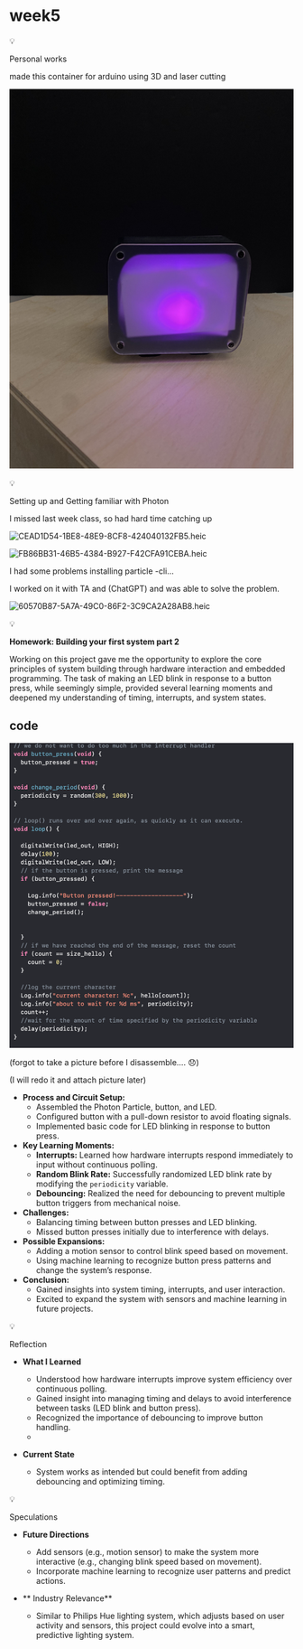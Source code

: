 # week5

<aside>
💡

Personal works

</aside>

made this container for arduino using 3D and laser cutting

![A7757580-CBB9-429C-AC0B-3D8303C78976_1_102_o.jpeg](week5%2011249e84537580e2817be4ab35955a29/A7757580-CBB9-429C-AC0B-3D8303C78976_1_102_o.jpeg)

<aside>
💡

Setting up and Getting familiar with Photon

</aside>

I missed last week class, so had hard time catching up

![CEAD1D54-1BE8-48E9-8CF8-424040132FB5.heic](week5%2011249e84537580e2817be4ab35955a29/CEAD1D54-1BE8-48E9-8CF8-424040132FB5.heic)

![FB86BB31-46B5-4384-B927-F42CFA91CEBA.heic](week5%2011249e84537580e2817be4ab35955a29/FB86BB31-46B5-4384-B927-F42CFA91CEBA.heic)

I had some problems installing particle -cli… 

I worked on it with TA and (ChatGPT) and was able to solve the problem. 

![60570B87-5A7A-49C0-86F2-3C9CA2A28AB8.heic](week5%2011249e84537580e2817be4ab35955a29/60570B87-5A7A-49C0-86F2-3C9CA2A28AB8.heic)

<aside>
💡

**Homework: Building your first system part 2**

</aside>

Working on this project gave me the opportunity to explore the core principles of system building through hardware interaction and embedded programming. The task of making an LED blink in response to a button press, while seemingly simple, provided several learning moments and deepened my understanding of timing, interrupts, and system states.

## code

![image.png](week5%2011249e84537580e2817be4ab35955a29/image.png)

(forgot to take a picture before I disassemble…. 😞)

(I will redo it and attach picture later)

- **Process and Circuit Setup:**
    - Assembled the Photon Particle, button, and LED.
    - Configured button with a pull-down resistor to avoid floating signals.
    - Implemented basic code for LED blinking in response to button press.
- **Key Learning Moments:**
    - **Interrupts:** Learned how hardware interrupts respond immediately to input without continuous polling.
    - **Random Blink Rate:** Successfully randomized LED blink rate by modifying the `periodicity` variable.
    - **Debouncing:** Realized the need for debouncing to prevent multiple button triggers from mechanical noise.
- **Challenges:**
    - Balancing timing between button presses and LED blinking.
    - Missed button presses initially due to interference with delays.
- **Possible Expansions:**
    - Adding a motion sensor to control blink speed based on movement.
    - Using machine learning to recognize button press patterns and change the system’s response.
- **Conclusion:**
    - Gained insights into system timing, interrupts, and user interaction.
    - Excited to expand the system with sensors and machine learning in future projects.
 


<aside>
💡

Reflection

</aside>

- **What I Learned**

    - Understood how hardware interrupts improve system efficiency over continuous polling.
    - Gained insight into managing timing and delays to avoid interference between tasks (LED blink and button press).
    - Recognized the importance of debouncing to improve button handling.
    - 
- **Current State**

    - System works as intended but could benefit from adding debouncing and optimizing timing.


<aside>
💡

Speculations

</aside>

- **Future Directions**
    - Add sensors (e.g., motion sensor) to make the system more interactive (e.g., changing blink speed based on movement).
    - Incorporate machine learning to recognize user patterns and predict actions.
 
- ** Industry Relevance**
    - Similar to Philips Hue lighting system, which adjusts based on user activity and sensors, this project could evolve into a smart, predictive lighting system.
